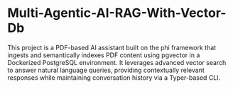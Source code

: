 # Multi-Agentic-AI-RAG-With-Vector-Db
This project is a PDF-based AI assistant built on the phi framework that ingests and semantically indexes PDF content using pgvector in a Dockerized PostgreSQL environment. It leverages advanced vector search to answer natural language queries, providing contextually relevant responses while maintaining conversation history via a Typer-based CLI.
